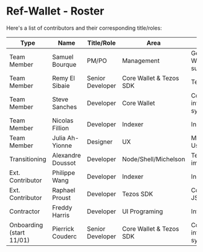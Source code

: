 # Ref-Wallet - Roster

Here's a list of contributors and their corresponding title/roles:

| Type | Name | Title/Role | Area | Description |
|--|--|--|--|--|
| Team Member | Samuel Bourque | PM/PO | Management | General oversight of Ref-Wallet Project and its subprojects/dependencies |
| Team Member | Remy El Sibaie | Senior Developer | Core Wallet & Tezos SDK | Tezos SDK improvements |
| Team Member | Steve Sanches | Developer | Core Wallet | Core development and integration of related systems and UX |
| Team Member | Nicolas Fillion | Developer | Indexer | Indexer improvements |
| Team Member | Julia Ah-Yionne | Designer | UX | Mockups, User flows, User feedback |
| Transitioning | Alexandre Doussot | Developer | Node/Shell/Michelson | Tezos Client, libclient improvements |
| Ext. Contributor | Philippe Wang | Developer | Indexer | Indexer improvements |
| Ext. Contributor | Raphael Proust | Developer | Tezos SDK | Compiling Tezos Client to JS |
| Contractor | Freddy Harris | Developer | UI Programing | Integrating UI to codebase |
| Onboarding (start 11/01) | Pierrick Couderc | Senior Developer | Core Wallet & Tezos SDK | Core development and integration of related systems |
